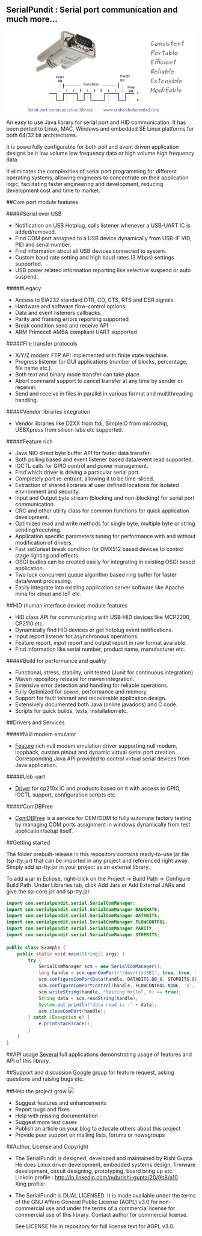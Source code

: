 SerialPundit : Serial port communication and much more...
-----------------------------------

!["serial communication in java"](images/scm.jpg?raw=true "serial communication in java")

An easy to use Java library for serial port and HID communication. It has been ported to Linux, MAC, Windows and embedded SE Linux platforms for both 64/32 bit architectures.

It is powerfully configurable for both poll and event driven application designs be it low volume low frequency data or high volume high frequency data.

It eliminates the complexities of serial port programming for different operating systems, allowing engineers to concentrate on their application logic, facilitating faster engineering and development, reducing development cost and time to market.

##Com port module features

#####Serial over USB
- Notification on USB Hotplug, calls listener whenever a USB-UART IC is added/removed.
- Find COM port assigned to a USB device dynamically from USB-IF VID, PID and serial number.
- Find information about all USB devices connected to system.
- Custom baud rate setting and high baud rates (3 Mbps) settings supported.
- USB power related information reporting like selective suspend or auto suspend.

#####Legacy
- Access to EIA232 standard DTR, CD, CTS, RTS and DSR signals.
- Hardware and software flow-control options.
- Data and event listeners callbacks.
- Parity and framing errors reporting supported
- Break condition send and receive API
- ARM Primecell AMBA compliant UART supported

#####File transfer protocols
- X/Y/Z modem FTP API implemented with finite state machine.
- Progress listener for GUI applications (number of blocks, percentage, file name etc.).
- Both text and binary mode transfer can take place.
- Abort command support to cancel transfer at any time by sender or receiver.
- Send and receive in files in parallel in various format and multithreading handling.

#####Vendor libraries integration
- Vendor libraries like D2XX from ftdi, SimpleIO from microchip, USBXpress from silicon labs etc supported.

#####Feature rich
- Java NIO direct byte buffer API for faster data transfer.
- Both polling based and event listener based data/event read supported.
- IOCTL calls for GPIO control and power management.
- Find which driver is driving a particular serial port.
- Completely port re-entrant, allowing it to be time-sliced.
- Extraction of shared libraries at user defined locations for isolated environment and security.
- Input and Output byte stream (blocking and non-blocking) for serial port communication.
- CRC and other utility class for common functions for quick application development.
- Optimized read and write methods for single byte, multiple byte or string sending/receiving.
- Application specific parameters tuning for performance with and without modification of drivers.
- Fast set/unset break condition for DMX512 based devices to control stage lighting and effects.
- OSGI budles can be created easily for integrating in existing OSGI based application.
- Two lock concurrent queue algorithm based ring buffer for faster data/event processing.
- Easily integrate into existing application server software like Apache mina for cloud and IoT etc.

##HID (human interface device) module features
- HID class API for communicating with USB-HID devices like MCP2200, CP2110 etc.
- Dynamically find HID devices or get hotplug event notifications.
- Input report listener for asynchronous operations.
- Feature report, input report and output report in raw format available.
- Find information like serial number, product name, manufacturer etc.

#####Build for performance and quality
- Functional, stress, stability, unit tested (Junit for continuous integration).
- Maven repository release for maven integration.
- Extensive error detection and handling for reliable operations.
- Fully Optimized for power, performance and memory.
- Support for fault tolerant and recoverable application design.
- Extensively documented both Java (online javadocs) and C code.
- Scripts for quick builds, tests, installation etc. 

##Drivers and Services

#####Null modem emulator
- [Feature](drivers) rich null modem emulation driver supporting null modem, loopback, custom pinout and dynamic virtual serial port creation. Corresponding Java API provided to control virtual serial devices from Java application.

#####Usb-uart
- [Driver](drivers) for cp210x IC and products based on it with access to GPIO, IOCTL support, configuration scripts etc.

#####ComDBFree

- [ComDBFree](services) is a service for OEM/ODM to fully automate factory testing by managing COM ports assignment in windows dynamically from test application/setup itself.

##Getting started

The folder prebuilt-release in this repository contains ready-to-use jar file (sp-tty.jar) that can be imported in any project and referenced right away. Simply add sp-tty.jar in your project as an external library. 

To add a jar in Eclipse, right-click on the Project → Build Path → Configure Build Path. Under Libraries tab, click Add Jars or Add External JARs and give the sp-core.jar and sp-tty.jar.

```java
import com.serialpundit.serial.SerialComManager;
import com.serialpundit.serial.SerialComManager.BAUDRATE;
import com.serialpundit.serial.SerialComManager.DATABITS;
import com.serialpundit.serial.SerialComManager.FLOWCONTROL;
import com.serialpundit.serial.SerialComManager.PARITY;
import com.serialpundit.serial.SerialComManager.STOPBITS;

public class Example {
	public static void main(String[] args) {
		try {
			SerialComManager scm = new SerialComManager();
			long handle = scm.openComPort("/dev/ttyUSB1", true, true, false);
			scm.configureComPortData(handle, DATABITS.DB_8, STOPBITS.SB_1, PARITY.P_NONE, BAUDRATE.B115200, 0);
			scm.configureComPortControl(handle, FLOWCONTROL.NONE, 'x', 'x', false, false);
			scm.writeString(handle, "testing hello", 0) == true);
			String data = scm.readString(handle);
			System.out.println("data read is :" + data);
			scm.closeComPort(handle);
		} catch (Exception e) {
			e.printStackTrace();
		}
	}
}
```

##API usage
[Several](applications) full applications demonstrating usage of features and API of this library.

##Support and discussion
[Google group](https://groups.google.com/d/forum/serialpundit) for feature request, asking questions and raising bugs etc.

##Help the project grow [<img src="https://github.com/RishiGupta12/SerialPundit/blob/master/images/help.jpg">](https://www.paypal.com/cgi-bin/webscr?cmd=_xclick&business=gupt21%40gmail%2ecom&lc=IN&item_name=Serial%20Project&button_subtype=services&currency_code=USD&bn=PP%2dBuyNowBF%3abtn_buynowCC_LG%2egif%3aNonHosted)

- Suggest features and enhancements
- Report bugs and fixes
- Help with missing documentation
- Suggest more test cases
- Publish an article on your blog to educate others about this project
- Provide peer support on mailing lists, forums or newsgroups

##Author, License and Copyright
- The SerialPundit is designed, developed and maintained by Rishi Gupta. He does Linux driver development, embedded systems design, firmware development, circuit designing, prototyping, board bring up etc.     
  Linkdin profile : http://in.linkedin.com/pub/rishi-gupta/20/9b8/a10    
  Xing profile:
  
- The SerialPundit is DUAL LICENSED. It is made available under the terms of the GNU Affero General Public License (AGPL) v3.0 for non-commercial use and under the terms of a commercial license for commercial use of this library. Contact author for commercial license.

  See LICENSE file in repository for full license text for AGPL v3.0.

